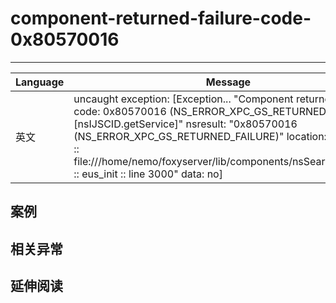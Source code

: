 
# component-returned-failure-code-0x80570016

----

| Language | Message                                                                                                                                                                                                                                                                                                                      |
|----------|------------------------------------------------------------------------------------------------------------------------------------------------------------------------------------------------------------------------------------------------------------------------------------------------------------------------------|
| 英文     | uncaught exception: [Exception... "Component returned failure code: 0x80570016 (NS_ERROR_XPC_GS_RETURNED_FAILURE) [nsIJSCID.getService]" nsresult: "0x80570016 (NS_ERROR_XPC_GS_RETURNED_FAILURE)" location: "JS frame :: file:///home/nemo/foxyserver/lib/components/nsSearchService.js :: eus_init :: line 3000" data: no] |

## 案例


## 相关异常


## 延伸阅读
